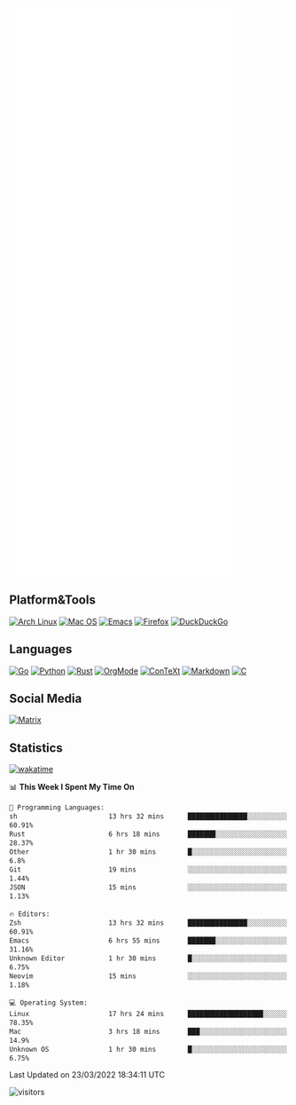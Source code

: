 ![Metrics](https://github.com/SteamedFish/SteamedFish/blob/master/github-metrics.svg)

## Platform&Tools

[![Arch Linux](https://img.shields.io/badge/ArchLinux-1793D1?logo=arch-linux&logoColor=fff&style=flat-square)](https://archlinux.org/)
[![Mac OS](https://img.shields.io/badge/MacOS-000000?style=flat-square&logo=macos&logoColor=F0F0F0)](https://www.apple.com/macos/)
[![Emacs](https://img.shields.io/badge/Emacs-%237F5AB6.svg?&style=flat-square&logo=gnu-emacs&logoColor=white)](https://www.gnu.org/software/emacs/)
[![Firefox](https://img.shields.io/badge/Firefox-FF7139?style=flat-square&logo=Firefox-Browser&logoColor=white)](https://firefox.com/)
[![DuckDuckGo](https://img.shields.io/badge/DuckDuckGo-DE5833?style=flat-square&logo=DuckDuckGo&logoColor=white)](https://duckduckgo.com/)

## Languages

[![Go](https://img.shields.io/badge/Golang-%2300ADD8.svg?style=flat-square&logo=go&logoColor=white)](https://golang.org/)
[![Python](https://img.shields.io/badge/Python-3670A0?style=flat-square&logo=python&logoColor=ffdd54)](https://www.python.org/)
[![Rust](https://img.shields.io/badge/Rust-%23000000.svg?style=flat-square&logo=rust&logoColor=white)](https://www.rust-lang.org/)
[![OrgMode](https://img.shields.io/badge/OrgMode-%23000000.svg?style=flat-square&logo=org&logoColor=white)](https://orgmode.org/)
[![ConTeXt](https://img.shields.io/badge/ConTeXt-%23008080.svg?style=flat-square&logo=latex&logoColor=white)](https://contextgarden.net/)
[![Markdown](https://img.shields.io/badge/MarkDown-%23000000.svg?style=flat-square&logo=markdown&logoColor=white)](https://daringfireball.net/projects/markdown/)
[![C](https://img.shields.io/badge/C-%2300599C.svg?style=flat-square&logo=c&logoColor=white)](https://www.iso.org/standard/74528.html)

## Social Media

[![Matrix](https://img.shields.io/badge/SteamedFish-2CA5E0?style=social&logo=matrix&logoColor=black)](https://matrix.to/#/@i:steamedfish.org)

## Statistics
[![wakatime](https://wakatime.com/badge/user/168280d6-fcf2-4b4f-ad3a-dc4612f35b38.svg)](https://wakatime.com/@168280d6-fcf2-4b4f-ad3a-dc4612f35b38)

<!--START_SECTION:waka-->
📊 **This Week I Spent My Time On** 

```text
💬 Programming Languages: 
sh                       13 hrs 32 mins      ███████████████░░░░░░░░░░   60.91% 
Rust                     6 hrs 18 mins       ███████░░░░░░░░░░░░░░░░░░   28.37% 
Other                    1 hr 30 mins        █░░░░░░░░░░░░░░░░░░░░░░░░   6.8% 
Git                      19 mins             ░░░░░░░░░░░░░░░░░░░░░░░░░   1.44% 
JSON                     15 mins             ░░░░░░░░░░░░░░░░░░░░░░░░░   1.13%

🔥 Editors: 
Zsh                      13 hrs 32 mins      ███████████████░░░░░░░░░░   60.91% 
Emacs                    6 hrs 55 mins       ███████░░░░░░░░░░░░░░░░░░   31.16% 
Unknown Editor           1 hr 30 mins        █░░░░░░░░░░░░░░░░░░░░░░░░   6.75% 
Neovim                   15 mins             ░░░░░░░░░░░░░░░░░░░░░░░░░   1.18%

💻 Operating System: 
Linux                    17 hrs 24 mins      ███████████████████░░░░░░   78.35% 
Mac                      3 hrs 18 mins       ███░░░░░░░░░░░░░░░░░░░░░░   14.9% 
Unknown OS               1 hr 30 mins        █░░░░░░░░░░░░░░░░░░░░░░░░   6.75%

```


 Last Updated on 23/03/2022 18:34:11 UTC
<!--END_SECTION:waka-->

![visitors](https://visitor-badge.laobi.icu/badge?page_id=SteamedFish.SteamedFish)
